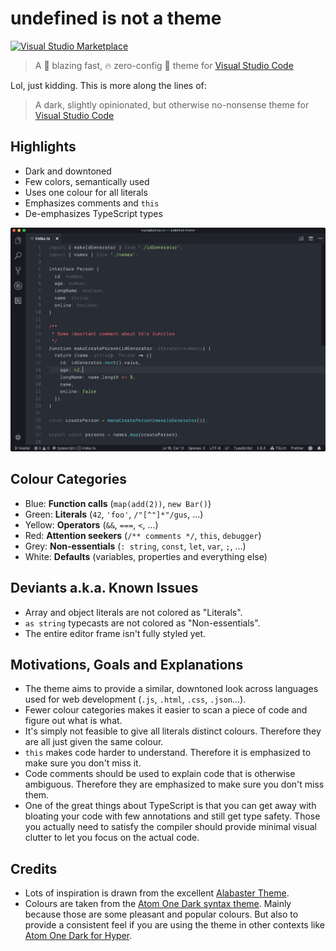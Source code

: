 # undefined is not a theme

[![Visual Studio Marketplace](https://img.shields.io/vscode-marketplace/v/christianhg.undefined.svg?style=flat-square)](https://marketplace.visualstudio.com/items?itemName=christianhg.undefined)

> A 🚀 blazing fast, 🔥 zero-config 🎨 theme for [Visual Studio Code](http://code.visualstudio.com/)

Lol, just kidding. This is more along the lines of:

> A dark, slightly opinionated, but otherwise no-nonsense theme for [Visual Studio Code](http://code.visualstudio.com/)

## Highlights

* Dark and downtoned
* Few colors, semantically used
* Uses one colour for all literals
* Emphasizes comments and `this`
* De-emphasizes TypeScript types

![Screenshot](https://raw.githubusercontent.com/christianhg/vscode-theme-undefined/master/screenshot.png)

## Colour Categories

* Blue: **Function calls** (`map(add(2))`, `new Bar()`)
* Green: **Literals** (`42`, `'foo'`, `/"[^"]*"/gus`, ...)
* Yellow: **Operators** (`&&`, `===`, `<`, ...)
* Red: **Attention seekers** (`/** comments */`, `this`, `debugger`)
* Grey: **Non-essentials** (`: string`, `const`, `let`, `var`, `;`, ...)
* White: **Defaults** (variables, properties and everything else)

## Deviants a.k.a. Known Issues

* Array and object literals are not colored as "Literals".
* `as string` typecasts are not colored as "Non-essentials".
* The entire editor frame isn't fully styled yet.

## Motivations, Goals and Explanations

* The theme aims to provide a similar, downtoned look across languages used for web development (`.js`, `.html`, `.css`, `.json`...).
* Fewer colour categories makes it easier to scan a piece of code and figure out what is what.
* It's simply not feasible to give all literals distinct colours. Therefore they are all just given the same colour.
* `this` makes code harder to understand. Therefore it is emphasized to make sure you don't miss it.
* Code comments should be used to explain code that is otherwise ambiguous. Therefore they are emphasized to make sure you don't miss them.
* One of the great things about TypeScript is that you can get away with bloating your code with few annotations and still get type safety. Those you actually need to satisfy the compiler should provide minimal visual clutter to let you focus on the actual code.

## Credits

* Lots of inspiration is drawn from the excellent [Alabaster Theme](https://github.com/tonsky/vscode-theme-alabaster).
* Colours are taken from the [Atom One Dark syntax theme](https://github.com/atom/one-dark-syntax). Mainly because those are some pleasant and popular colours. But also to provide a consistent feel if you are using the theme in other contexts like [Atom One Dark for Hyper](https://github.com/mdo/hyperterm-atom-dark).
